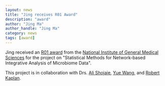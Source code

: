 ```yaml
---
layout: news
title: "Jing receives R01 Award"
description: "award"
author: "Jing Ma"
author_handle: "Jing Ma"
category: news
tags: [award]
---
```


Jing received an [R01 award](https://reporter.nih.gov/search/LxvktJ_ZhkaspfFE4XBkUw/project-details/10423788) from the [National Institute of General Medical Sciences](https://www.nigms.nih.gov/) for the project on "Statistical Methods for Network-based Integrative Analysis of Microbiome Data". 

This project is in collaboration with Drs. [Ali Shojaie](http://faculty.washington.edu/ashojaie/), [Yue Wang](http://taryue.github.io/), and [Robert Kaplan](https://www.einsteinmed.edu/faculty/6321/robert-kaplan/). 
